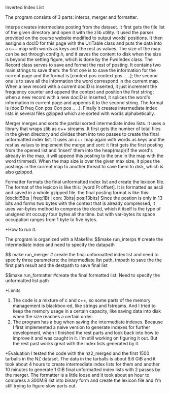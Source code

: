 Inverted Index List

The program consists of 3 parts: interps, merger and formatter.

Interps creates intermediate posting from the dataset. It first gets the file list of the given directory and open it with the zlib utility. It used the parser provided on the course website modified to output words' positions. It then assigns a docID for this page with the UrlTable class and  puts the data into a c++ map with words as keys and the rest as values. The size of the map can be set through config.h, and it saves the content to disk when the size is beyond the setting figure, which is done by the FwdIndex class. The Record class serves to save and format the rest of posting. It contains two main strings to save them: the first one is to save the information for the current page and the format is [context pos context pos .. ..]; the second one is to save all the information the word correspond in the current map. When a new record with a current docID is inserted, it just increment the frequency counter and append the context and position the first string; when a new record with a new docID is inserted, it splices the word's information in current page and appends it to the second string. The format is (docID freq Con pos Con pos .. ..). Finally it creates  intermediate index lists in several files gzipped which are sorted with words alphabetically. 

Merger merges and sorts the partial sorted intermediate index lists. It uses a library that wraps zlib as c++ streams. It first gets the number of total files in the given directory and divides them into two passes to create the final unformatted index list. It uses an c++ map again with words as keys and the rest as values to implement the merge and sort: it first gets the first posting from the opened list and 'insert' them into the heap(map)(if the word's already in the map, it will append this posting to the one in the map with the word trimmed). When the map size is over the given max size, it pipes the postings in the current map to another thread to save them to disk, which is also gzipped. 

Formatter formats the final unformatted index list and create the lexicon file. The format of the lexicon is like this: [word Ft offset]. It is formatted as ascii and saved in a whole gzipped file. the final posting format is like this: 
          [docid:5Bts | freq:1Bt | con: 3bits| pos:13bits]
Since the postion is only in 13 bits and forms two bytes with the context that is already compressed, it uses var-bytes method to compress the docid, which it itself is the type of unsigned int occupy four bytes all the time. but with var-bytes its space occupation ranges from 1 byte to five bytes. 

*How to run it.

The program is organized with a Makefile:
$$make run_interps        # create the intermediate index and need to specify the datapath

$$ make run_merger        # create the final unformatted index list and need to specify three parameters: the intermediate list path, tmpath to save the the first path result and the destpath to save final list

$$make run_formatter      #create the final formatted list. Need to specify the unformatted list path

*Limits
1. The code is a mixture of c and c++, so some parts of the memory management is blackbox-ed, like strings and fstreams. And I tried to keep the memory usage in a certain capacity, like saving data into disk when the size reaches a certain order.
2. The program has a bug when saving the intermediate indexes. Because I first implemented a naive version to generate indexes for further development, when I finished the rest parts and look back into how to improve it and was caught in it. I'm still working on figuring it out. But the rest past works great with the index lists generated by it.

*Evaluation
I tested the code with the nz2_merged and the first 1500 tarballs in the NZ dataset. The data in the tarballs is about 8.6 GiB and it took about  4 hours to create intermediate index lists for them and another 10 minutes to generate 1 GiB final unformatted index lists with 2 passes by the merger. The formatter is a little loose and it took about an hour to compress a 300MiB list into binary form and create the lexicon file and I'm still trying to figure slow parts out.
